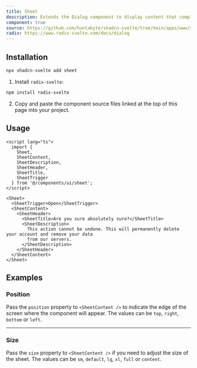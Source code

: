 ```yaml
---
title: Sheet
description: Extends the Dialog component to display content that complements the main content of the screen.
component: true
source: https://github.com/huntabyte/shadcn-svelte/tree/main/apps/www/src/lib/components/ui/sheet
radix: https://www.radix-svelte.com/docs/dialog
---
```


<script>
  import { SheetDemo, SheetPositionDemo, SheetSizeDemo, ComponentExample, ManualInstall } from '$lib/components/docs';
</script>

<ComponentExample src="src/lib/components/docs/examples/sheet/SheetDemo.svelte">

<div slot="example">
<SheetDemo />
</div>

</ComponentExample>

## Installation

```bash
npx shadcn-svelte add sheet
```

<ManualInstall>

1. Install `radix-svelte`:

```bash
npm install radix-svelte
```

2. Copy and paste the component source files linked at the top of this page into your project.

</ManualInstall>

## Usage

```svelte
<script lang="ts">
  import {
    Sheet,
    SheetContent,
    SheetDescription,
    SheetHeader,
    SheetTitle,
    SheetTrigger
  } from '@/components/ui/sheet';
</script>
```

```svelte
<Sheet>
  <SheetTrigger>Open</SheetTrigger>
  <SheetContent>
    <SheetHeader>
      <SheetTitle>Are you sure absolutely sure?</SheetTitle>
      <SheetDescription>
        This action cannot be undone. This will permanently delete your account and remove your data
        from our servers.
      </SheetDescription>
    </SheetHeader>
  </SheetContent>
</Sheet>
```

## Examples

### Position

Pass the `position` property to `<SheetContent />` to indicate the edge of the screen where the component will appear. The values can be `top`, `right`, `bottom` or `left`.

<ComponentExample src="src/lib/components/docs/examples/sheet/SheetPositionDemo.svelte">

<div slot="example">
<SheetPositionDemo />
</div>

</ComponentExample>

---

### Size

Pass the `size` property to `<SheetContent />` if you need to adjust the size of the sheet. The values can be `sm`, `default`, `lg`, `xl`, `full` or `content`.

<ComponentExample src="src/lib/components/docs/examples/sheet/SheetSizeDemo.svelte">

<div slot="example">
<SheetSizeDemo />
</div>

</ComponentExample>
